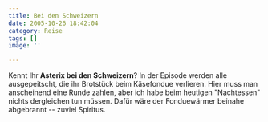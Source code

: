 ```yaml
---
title: Bei den Schweizern
date: 2005-10-26 18:42:04
category: Reise
tags: []
image: ''

---
```


Kennt Ihr **Asterix bei den Schweizern**? In der Episode werden alle ausgepeitscht, die ihr Brotstück beim Käsefondue verlieren. Hier muss man anscheinend eine Runde zahlen, aber ich habe beim heutigen "Nachtessen" nichts dergleichen tun müssen. Dafür wäre der Fonduewärmer beinahe abgebrannt -- zuviel Spiritus.
